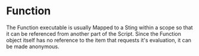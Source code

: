 # Function
The Function executable is usually Mapped to a Sting within a scope so that it can be referenced from another part of the Script. Since the Function object itself has no reference to the item that requests it's evaluation, it can be made anonymous.
